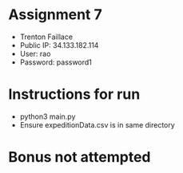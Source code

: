 # Assignment 7

* Trenton Faillace
* Public IP: 34.133.182.114
* User: rao
* Password: password1

# Instructions for run

* python3 main.py
* Ensure expeditionData.csv is in same directory

# Bonus not attempted